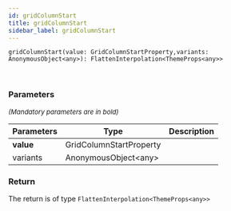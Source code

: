 ```yaml
---
id: gridColumnStart
title: gridColumnStart
sidebar_label: gridColumnStart
---
```


```tsx
gridColumnStart(value: GridColumnStartProperty,variants: AnonymousObject<any>): FlattenInterpolation<ThemeProps<any>>
```
<br/>



### Parameters

<font size="2"><i>(Mandatory parameters are in bold)</i></font>

| Parameters | Type | Description |
| --------- | ---- | ----------- |
| **value** | GridColumnStartProperty |  |
| variants | AnonymousObject<any\> |  |


### Return



The return is of type <code>FlattenInterpolation<ThemeProps<any\>\></code>